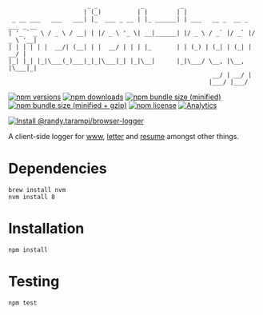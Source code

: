 ```
                      _ _            _          _                             
                     | (_)          | |        | |                            
 _ __ ___   ___   ___| |_  ___ _ __ | |_ ______| | ___   __ _  __ _  ___ _ __ 
| '_ ` _ \ / _ \ / __| | |/ _ \ '_ \| __|______| |/ _ \ / _` |/ _` |/ _ \ '__|
| | | | | |  __/| (__| | |  __/ | | | |_       | | (_) | (_| | (_| |  __/ |   
|_| |_| |_|\___(_)___|_|_|\___|_| |_|\__|      |_|\___/ \__, |\__, |\___|_|   
                                                         __/ | __/ |          
                                                        |___/ |___/           
```

[![npm versions](https://img.shields.io/npm/v/@randy.tarampi/browser-logger.svg?style=flat-square)](https://www.npmjs.com/package/@randy.tarampi/browser-logger) [![npm downloads](https://img.shields.io/npm/dt/@randy.tarampi/browser-logger.svg?style=flat-square)](https://www.npmjs.com/package/@randy.tarampi/browser-logger) [![npm bundle size (minified)](https://img.shields.io/bundlephobia/min/@randy.tarampi/browser-logger.svg?style=flat-square)](https://www.npmjs.com/package/@randy.tarampi/browser-logger) [![npm bundle size (minified + gzip)](https://img.shields.io/bundlephobia/minzip/@randy.tarampi/browser-logger.svg?style=flat-square)](https://www.npmjs.com/package/@randy.tarampi/browser-logger) [![npm license](https://img.shields.io/npm/l/@randy.tarampi/browser-logger.svg?registry_uri=https%3A%2F%2Fregistry.npmjs.com&style=flat-square)](https://www.npmjs.com/package/@randy.tarampi/browser-logger) [![Analytics](https://ga-beacon.appspot.com/UA-50921068-1/beacon/github/randytarampi/me/tree/master/packages/browser-logger?flat&useReferrer)](https://github.com/igrigorik/ga-beacon)

[![Install @randy.tarampi/browser-logger](https://nodeico.herokuapp.com/@randy.tarampi/browser-logger.svg)](https://www.npmjs.com/package/@randy.tarampi/browser-logger)

A client-side logger for [www](../www), [letter](../letter) and [resume](../resume) amongst other things.

# Dependencies

```
brew install nvm
nvm install 8
```

# Installation

```
npm install
```

# Testing

```
npm test
```

